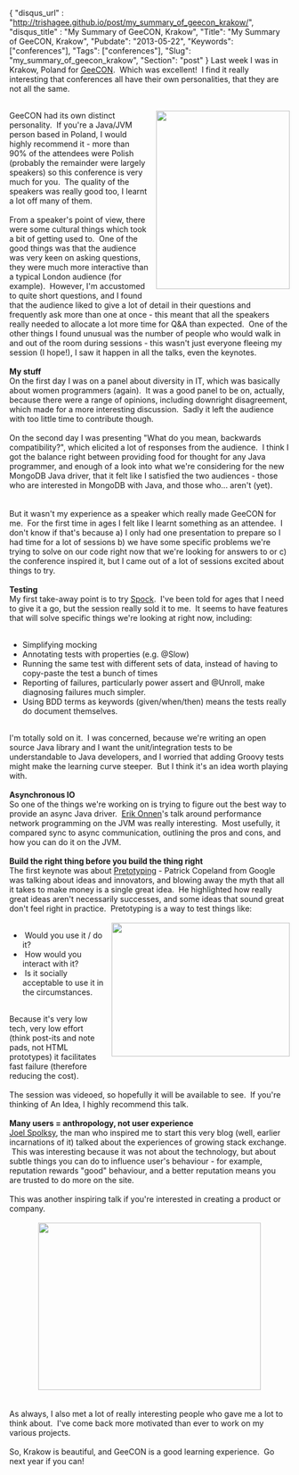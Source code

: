 {
 "disqus_url" : "http://trishagee.github.io/post/my_summary_of_geecon_krakow/",
 "disqus_title" : "My Summary of GeeCON, Krakow",
 "Title": "My Summary of GeeCON, Krakow",
 "Pubdate": "2013-05-22",
 "Keywords": ["conferences"],
 "Tags": ["conferences"],
 "Slug": "my_summary_of_geecon_krakow",
 "Section": "post"
}
Last week I was in Krakow, Poland for <a href="http://2013.geecon.org/">GeeCON</a>. &nbsp;Which was excellent! &nbsp;I find it really interesting that conferences all have their own personalities, that they are not all the same.<br /><br /><div class="separator" style="clear: both; text-align: center;"><a href="http://2.bp.blogspot.com/-QGi20Kv1QL0/UZyWDc9hzVI/AAAAAAAALj0/ZlJ-1o1rLBk/s1600/2013-05-18+19.35.58.jpg" imageanchor="1" style="clear: right; float: right; margin-bottom: 1em; margin-left: 1em;"><img border="0" height="320" src="http://2.bp.blogspot.com/-QGi20Kv1QL0/UZyWDc9hzVI/AAAAAAAALj0/ZlJ-1o1rLBk/s320/2013-05-18+19.35.58.jpg" width="240" /></a></div>GeeCON had its own distinct personality. &nbsp;If you're a Java/JVM person based in Poland, I would highly recommend it - more than 90% of the attendees were Polish (probably the remainder were largely speakers) so this conference is very much for you. &nbsp;The quality of the speakers was really good too, I learnt a lot off many of them.<br /><br />From a speaker's point of view, there were some cultural things which took a bit of getting used to. &nbsp;One of the good things was that the audience was very keen on asking questions, they were much more interactive than a typical London audience (for example). &nbsp;However, I'm accustomed to quite short questions, and I found that the audience liked to give a lot of detail in their questions and frequently ask more than one at once - this meant that all the speakers really needed to allocate a lot more time for Q&amp;A than expected. &nbsp;One of the other things I found unusual was the number of people who would walk in and out of the room during sessions - this wasn't just everyone fleeing my session (I hope!), I saw it happen in all the talks, even the keynotes. <br /><br /><b>My stuff</b><br />On the first day I was on a panel about diversity in IT, which was basically about women programmers (again). &nbsp;It was a good panel to be on, actually, because there were a range of opinions, including downright disagreement, which made for a more interesting discussion. &nbsp;Sadly it left the audience with too little time to contribute though.<br /><br />On the second day I was presenting "What do you mean, backwards compatibility?", which elicited a lot of responses from the audience. &nbsp;I think I got the balance right between providing food for thought for any Java programmer, and enough of a look into what we're considering for the new MongoDB Java driver, that it felt like I satisfied the two audiences - those who are interested in MongoDB with Java, and those who... aren't (yet).<br /><br /><br />But it wasn't my experience as a speaker which really made GeeCON for me. &nbsp;For the first time in ages I felt like I learnt something as an attendee. &nbsp;I don't know if that's because a) I only had one presentation to prepare so I had time for a lot of sessions b) we have some specific problems we're trying to solve on our code right now that we're looking for answers to or c) the conference inspired it, but I came out of a lot of sessions excited about things to try.<br /><br /><b>Testing</b><br />My first take-away point is to try <a href="https://code.google.com/p/spock/">Spock</a>. &nbsp;I've been told for ages that I need to give it a go, but the session really sold it to me. &nbsp;It seems to have features that will solve specific things we're looking at right now, including:<br /><br /><ul><li>Simplifying mocking</li><li>Annotating tests with properties (e.g.&nbsp;@Slow)</li><li>Running the same test with different sets of data, instead of having to copy-paste the test a bunch of times</li><li>Reporting of failures, particularly power assert and&nbsp;@Unroll, make diagnosing failures much simpler.</li><li>Using BDD terms as keywords (given/when/then) means the tests really do document themselves.</li></ul><br />I'm totally sold on it. &nbsp;I was concerned, because we're writing an open source Java library and I want the unit/integration tests to be understandable to Java developers, and I worried that adding Groovy tests might make the learning curve steeper. &nbsp;But I think it's an idea worth playing with. <br /><br /><b>Asynchronous IO</b><br />So one of the things we're working on is trying to figure out the best way to provide an async Java driver. &nbsp;<a href="http://2013.geecon.org/speakers/erik-onnen">Erik Onnen</a>'s talk around performance network programming on the JVM was really interesting. &nbsp;Most usefully, it compared sync to async communication, outlining the pros and cons, and how you can do it on the JVM.<br /><br /><b>Build the right thing before you build the thing right</b><br />The first keynote was about <a href="http://www.pretotyping.org/">Pretotyping</a>&nbsp;-&nbsp;Patrick Copeland from Google was talking about ideas and innovators, and blowing away the myth that all it takes to make money is a single great idea. &nbsp;He highlighted how really great ideas aren't necessarily successes, and some ideas that sound great don't feel right in practice. &nbsp;Pretotyping is a way to test things like:<br /><br /><div class="separator" style="clear: both; text-align: center;"><a href="http://3.bp.blogspot.com/-pgXRSN4oq0k/UZyVTqpUoFI/AAAAAAAALjk/1evlD4F4nYY/s1600/2013-05-15+10.30.13.jpg" imageanchor="1" style="clear: right; float: right; margin-bottom: 1em; margin-left: 1em;"><img border="0" height="240" src="http://3.bp.blogspot.com/-pgXRSN4oq0k/UZyVTqpUoFI/AAAAAAAALjk/1evlD4F4nYY/s320/2013-05-15+10.30.13.jpg" width="320" /></a></div><ul><li>&nbsp;Would you use it / do it?</li><li>&nbsp;How would you interact with it?</li><li>&nbsp;Is it socially acceptable to use it in the circumstances.</li></ul><br />Because it's very low tech, very low effort (think post-its and note pads, not HTML prototypes) it facilitates fast failure (therefore reducing the cost).<br /><br />The session was videoed, so hopefully it will be available to see. &nbsp;If you're thinking of An Idea, I highly recommend this talk.<br /><div><br /></div><b>Many users = anthropology, not user experience</b><div><a href="http://www.joelonsoftware.com/">Joel Spolksy</a>, the man who inspired me to start this very blog (well, earlier incarnations of it) talked about the experiences of growing stack exchange. &nbsp;This was interesting because it was not about the technology, but about subtle things you can do to influence user's behaviour - for example, reputation rewards "good" behaviour, and a better reputation means you are trusted to do more on the site.</div><div><br /></div><div>This was another inspiring talk if you're interested in creating a product or company.</div><div><br /></div><div class="separator" style="clear: both; text-align: center;"><a href="http://4.bp.blogspot.com/-P-ejmRc3bsg/UZyUtEyArWI/AAAAAAAALjc/qP2tXp-nZkY/s1600/2013-05-18+20.09.07.jpg" imageanchor="1" style="margin-left: 1em; margin-right: 1em;"><img border="0" height="300" src="http://4.bp.blogspot.com/-P-ejmRc3bsg/UZyUtEyArWI/AAAAAAAALjc/qP2tXp-nZkY/s400/2013-05-18+20.09.07.jpg" width="400" /></a></div><div><br /></div><div><br /></div><div>As always, I also met a lot of really interesting people who gave me a lot to think about. &nbsp;I've come back more motivated than ever to work on my various projects.<div><br />So, Krakow is beautiful, and GeeCON is a good learning experience. &nbsp;Go next year if you can!</div></div>
